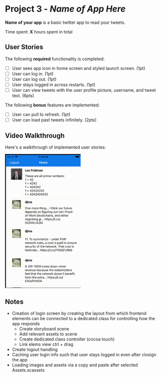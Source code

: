 # Project 3 - *Name of App Here*

**Name of your app** is a basic twitter app to read your tweets.

Time spent: **X** hours spent in total

## User Stories

The following **required** functionality is completed:

- [ ] User sees app icon in home screen and styled launch screen. (1pt)
- [ ] User can log in. (1pt)
- [ ] User can log out. (1pt)
- [ ] User stays logged in across restarts. (1pt)
- [ ] User can view tweets with the user profile picture, username, and tweet text. (6pts)

The following **bonus** features are implemented:

- [ ] User can pull to refresh. (1pt)
- [ ] User can load past tweets infinitely. (2pts)

## Video Walkthrough

Here's a walkthrough of implemented user stories:

<img src=
"https://github.com/henrylao/Tw1tt3r-IOS/blob/master/docs/unit-3-demo.gif"
width=250><br>

## Notes
- Creation of login screen by creating the layout from which frontend elements can be connected
to a dedicated class for controlling how the app responds
    - Create storyboard scene
    - Add relevant assets to scene
    - Create dedicated class controller (cocoa touch)
    - Link elems view ctrl + drag
- Create logout handling
- Caching user login info such that user stays logged in even after closign the app
- Loading images and assets via a copy and paste after selected Assets.xcassets
